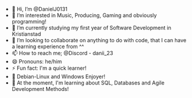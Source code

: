 - 👋 Hi, I’m @DanielJ0131
- 👀 I’m interested in Music, Producing, Gaming and obviously programming!
- 🌱 I’m currently studying my first year of Software Development in Kristianstad
- 💞️ I’m looking to collaborate on anything to do with code, that I can have a learning experience from ^^
- 📫 How to reach me; @Discord - danii_23
- 😄 Pronouns: he/him
- ⚡ Fun fact: I'm a quick learner!
- 🤖 Debian-Linux and Windows Enjoyer!
- 🍁 At the moment, I'm learning about SQL, Databases and Agile Development Methods!
<!---
DanielJ0131/DanielJ0131 is a ✨ special ✨ repository because its `README.md` (this file) appears on your GitHub profile.
You can click the Preview link to take a look at your changes.
--->
